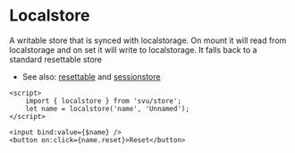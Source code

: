 # Localstore

A writable store that is synced with localstorage. On mount it will read from localstorage and on set it will write to localstorage. It falls back to a standard resettable store

- See also: [resettable](/store/resettable) and [sessionstore](/store/sessionstore)

```svelte
<script>
	import { localstore } from 'svu/store';
	let name = localstore('name', 'Unnamed');
</script>

<input bind:value={$name} />
<button on:click={name.reset}>Reset</button>
```
